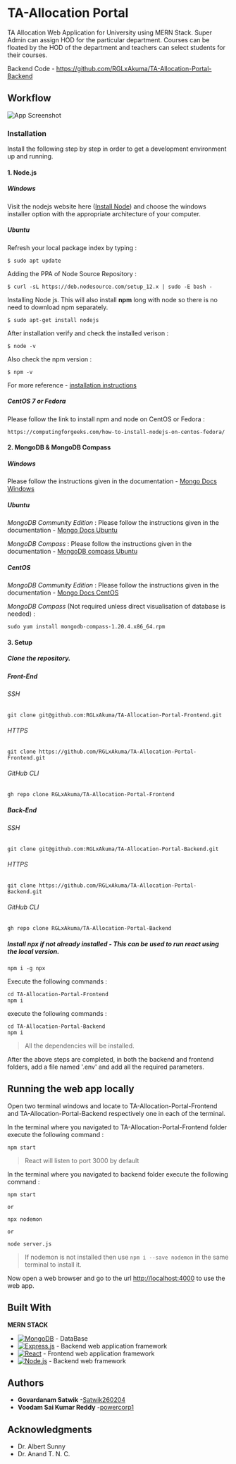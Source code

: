 # TA-Allocation Portal

TA Allocation Web Application for University using MERN Stack. Super Admin can assign HOD for the particular department. Courses can be floated by the HOD of the department and teachers can select students for their courses.

Backend Code - https://github.com/RGLxAkuma/TA-Allocation-Portal-Backend

## Workflow

![App Screenshot](https://i.postimg.cc/htQmBSCn/TA-Allocation-Portal.png)

### Installation

Install the following step by step in order to get a development environment up and running.

#### 1. Node.js

##### Windows

Visit the nodejs website here ([Install Node](https://nodejs.org/en/download/)) and choose the windows installer option
with the appropriate architecture of your computer.

##### Ubuntu

Refresh your local package index by typing :

```
$ sudo apt update
```

Adding the PPA of Node Source Repository :

```
$ curl -sL https://deb.nodesource.com/setup_12.x | sudo -E bash -
```

Installing Node js. This will also install **npm** long with node so there is no need to download npm separately.

```
$ sudo apt-get install nodejs
```

After installation verify and check the installed verison :

```
$ node -v
```

Also check the npm version :

```
$ npm -v
```

For more reference - [installation instructions](https://tecadmin.net/install-latest-nodejs-npm-on-ubuntu/)

##### CentOS 7 or Fedora

Please follow the link to install npm and node on CentOS or Fedora :

```
https://computingforgeeks.com/how-to-install-nodejs-on-centos-fedora/
```

#### 2. MongoDB & MongoDB Compass

##### Windows

Please follow the instructions given in the documentation -
[Mongo Docs Windows](https://docs.mongodb.com/manual/tutorial/install-mongodb-on-windows/)

##### Ubuntu

_MongoDB Community Edition_ :
Please follow the instructions given in the documentation -
[Mongo Docs Ubuntu](https://docs.mongodb.com/manual/tutorial/install-mongodb-on-ubuntu/)

_MongoDB Compass_ :
Please follow the instructions given in the documentation -
[MongoDB compass Ubuntu](https://docs.mongodb.com/compass/master/install/)

##### CentOS

_MongoDB Community Edition_ :
Please follow the instructions given in the documentation -
[Mongo Docs CentOS](https://docs.mongodb.com/manual/tutorial/install-mongodb-on-red-hat/)

_MongoDB Compass_ (Not required unless direct visualisation of database is needed) :

```
sudo yum install mongodb-compass-1.20.4.x86_64.rpm
```

#### 3. Setup

##### Clone the repository.

##### Front-End

###### SSH

```
git clone git@github.com:RGLxAkuma/TA-Allocation-Portal-Frontend.git
```

###### HTTPS

```
git clone https://github.com/RGLxAkuma/TA-Allocation-Portal-Frontend.git
```

###### GitHub CLI

```
gh repo clone RGLxAkuma/TA-Allocation-Portal-Frontend
```

##### Back-End

###### SSH

```
git clone git@github.com:RGLxAkuma/TA-Allocation-Portal-Backend.git
```

###### HTTPS

```
git clone https://github.com/RGLxAkuma/TA-Allocation-Portal-Backend.git
```

###### GitHub CLI

```
gh repo clone RGLxAkuma/TA-Allocation-Portal-Backend
```

##### Install npx if not already installed - This can be used to run react using the local version.

```
npm i -g npx
```

Execute the following commands :

```
cd TA-Allocation-Portal-Frontend
npm i
```

execute the following commands :

```
cd TA-Allocation-Portal-Backend
npm i
```

> All the dependencies will be installed.

After the above steps are completed, in both the backend and frontend folders, add a file named '.env'
and add all the required parameters.

## Running the web app locally

Open two terminal windows and locate to TA-Allocation-Portal-Frontend and TA-Allocation-Portal-Backend respectively one
in each of the terminal.

In the terminal where you navigated to TA-Allocation-Portal-Frontend folder execute the following command :

```
npm start
```

> React will listen to port 3000 by default

In the terminal where you navigated to backend folder execute the following command :

```
npm start

or

npx nodemon

or

node server.js
```

> If nodemon is not installed then use `npm i --save nodemon` in the same terminal to install it.

Now open a web browser and go to the url [http://localhost:4000](http://localhost:4000) to use the web app.

## Built With

**MERN STACK**


- [![MongoDB](https://img.shields.io/badge/MongoDB-4EA94B?style=for-the-badge&logo=mongodb&logoColor=white)](https://github.com/mongodb/mongo) - DataBase
- [![Express.js](https://img.shields.io/badge/Express.js-404D59?style=for-the-badge)](https://rometools.github.io/rome/) - Backend web application framework
- [![React](https://img.shields.io/badge/React-20232A?style=for-the-badge&logo=react&logoColor=61DAFB)](https://react.dev/learn) - Frontend web application framework
- [![Node.js](https://img.shields.io/badge/Node.js-43853D?style=for-the-badge&logo=node.js&logoColor=white)](https://maven.apache.org/) - Backend web framework

## Authors

- **Govardanam Satwik** -[Satwik260204](https://github.com/Satwik260204)
- **Voodam Sai Kumar Reddy** -[powercorp1](https://github.com/powercorp1)

## Acknowledgments

- Dr. Albert Sunny
- Dr. Anand T. N. C.
